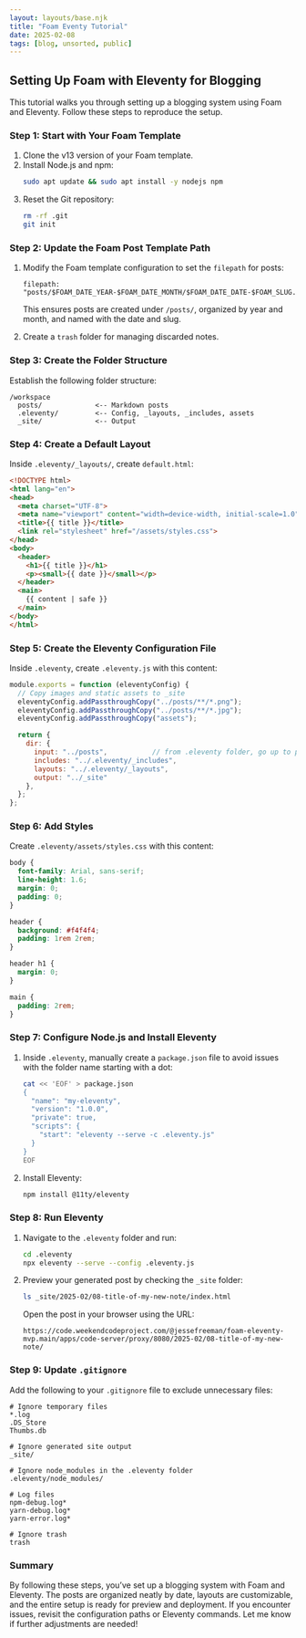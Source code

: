 ```yaml
---
layout: layouts/base.njk
title: "Foam Eventy Tutorial"
date: 2025-02-08
tags: [blog, unsorted, public]
---
```

## Setting Up Foam with Eleventy for Blogging

This tutorial walks you through setting up a blogging system using Foam and Eleventy. Follow these steps to reproduce the setup.

### Step 1: Start with Your Foam Template
1. Clone the v13 version of your Foam template.
2. Install Node.js and npm:
   ```bash
   sudo apt update && sudo apt install -y nodejs npm
   ```
3. Reset the Git repository:
   ```bash
   rm -rf .git
   git init
   ```

### Step 2: Update the Foam Post Template Path
1. Modify the Foam template configuration to set the `filepath` for posts:
   ```plaintext
   filepath: "posts/$FOAM_DATE_YEAR-$FOAM_DATE_MONTH/$FOAM_DATE_DATE-$FOAM_SLUG.md"
   ```
   This ensures posts are created under `/posts/`, organized by year and month, and named with the date and slug.

2. Create a `trash` folder for managing discarded notes.

### Step 3: Create the Folder Structure
Establish the following folder structure:

```
/workspace
  posts/             <-- Markdown posts
  .eleventy/         <-- Config, _layouts, _includes, assets
  _site/             <-- Output
```

### Step 4: Create a Default Layout
Inside `.eleventy/_layouts/`, create `default.html`:

```html
<!DOCTYPE html>
<html lang="en">
<head>
  <meta charset="UTF-8">
  <meta name="viewport" content="width=device-width, initial-scale=1.0">
  <title>{{ title }}</title>
  <link rel="stylesheet" href="/assets/styles.css">
</head>
<body>
  <header>
    <h1>{{ title }}</h1>
    <p><small>{{ date }}</small></p>
  </header>
  <main>
    {{ content | safe }}
  </main>
</body>
</html>
```

### Step 5: Create the Eleventy Configuration File
Inside `.eleventy`, create `.eleventy.js` with this content:

```javascript
module.exports = function (eleventyConfig) {
  // Copy images and static assets to _site
  eleventyConfig.addPassthroughCopy("../posts/**/*.png");
  eleventyConfig.addPassthroughCopy("../posts/**/*.jpg");
  eleventyConfig.addPassthroughCopy("assets");

  return {
    dir: {
      input: "../posts",           // from .eleventy folder, go up to posts
      includes: "../.eleventy/_includes",
      layouts: "../.eleventy/_layouts",
      output: "../_site"
    },
  };
};
```

### Step 6: Add Styles
Create `.eleventy/assets/styles.css` with this content:

```css
body {
  font-family: Arial, sans-serif;
  line-height: 1.6;
  margin: 0;
  padding: 0;
}

header {
  background: #f4f4f4;
  padding: 1rem 2rem;
}

header h1 {
  margin: 0;
}

main {
  padding: 2rem;
}
```

### Step 7: Configure Node.js and Install Eleventy
1. Inside `.eleventy`, manually create a `package.json` file to avoid issues with the folder name starting with a dot:

   ```bash
   cat << 'EOF' > package.json
   {
     "name": "my-eleventy",
     "version": "1.0.0",
     "private": true,
     "scripts": {
       "start": "eleventy --serve -c .eleventy.js"
     }
   }
   EOF
   ```

2. Install Eleventy:
   ```bash
   npm install @11ty/eleventy
   ```

### Step 8: Run Eleventy
1. Navigate to the `.eleventy` folder and run:
   ```bash
   cd .eleventy
   npx eleventy --serve --config .eleventy.js
   ```

2. Preview your generated post by checking the `_site` folder:
   ```bash
   ls _site/2025-02/08-title-of-my-new-note/index.html
   ```
   Open the post in your browser using the URL:
   ```
   https://code.weekendcodeproject.com/@jessefreeman/foam-eleventy-mvp.main/apps/code-server/proxy/8080/2025-02/08-title-of-my-new-note/
   ```

### Step 9: Update `.gitignore`
Add the following to your `.gitignore` file to exclude unnecessary files:

```plaintext
# Ignore temporary files
*.log
.DS_Store
Thumbs.db

# Ignore generated site output
_site/

# Ignore node_modules in the .eleventy folder
.eleventy/node_modules/

# Log files
npm-debug.log*
yarn-debug.log*
yarn-error.log*

# Ignore trash
trash
```

### Summary
By following these steps, you’ve set up a blogging system with Foam and Eleventy. The posts are organized neatly by date, layouts are customizable, and the entire setup is ready for preview and deployment. If you encounter issues, revisit the configuration paths or Eleventy commands. Let me know if further adjustments are needed!


